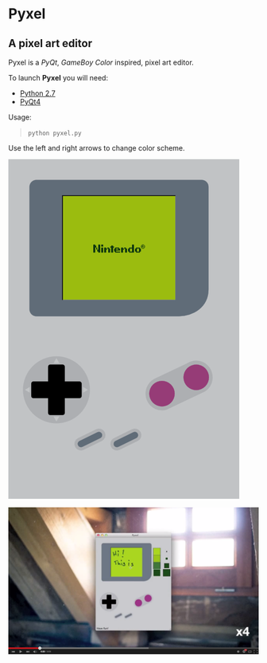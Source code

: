 Pyxel
==============

A pixel art editor
--------------

Pyxel is a *PyQt*, *GameBoy Color* inspired, pixel art editor.

To launch **Pyxel** you will need:
-   [Python 2.7](http://www.python.org/download/)
-   [PyQt4](http://www.riverbankcomputing.co.uk/software/pyqt/download)

Usage:
>	`python pyxel.py`

Use the left and right arrows to change color scheme.

![Poster](/ressources/poster.png?raw=true "Pyxel Poster")

[![ScreenShot](/ressources/screenshot.png?raw=true "Presentation Video")](http://youtu.be/HxapMNLzwuI)
